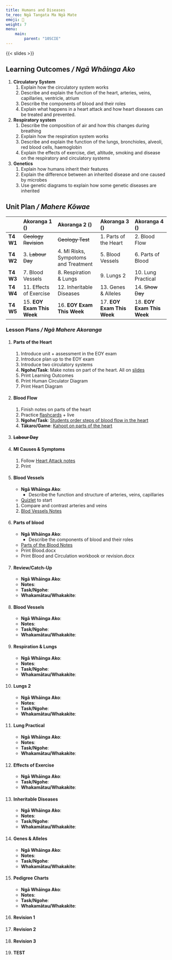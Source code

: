 ```yaml
---
title: Humans and Diseases
te_reo: Ngā Tangata Ma Ngā Mate
emoji: 🧠
weight: 7
menu:
    main:
        parent: "10SCIE"
---
```


{{< slides >}}

## Learning Outcomes _/ Ngā Whāinga Ako_

<!--
1. Diagram the heart
    - Determine left from right (muscle thickness)
    - Name the chambers
    - Name the blood vessels
    - Blood flow directions FROM->TO
2. Heart attacks
    - Blood clots and surrounding tissue
    - Causes
    - Symptoms
    - Treatment
        - Reduce saturated fats
        - Reduce blood pressure (less salt or use medicine)
        - Stop smoking
    - Lower risks
3. Types of blood cells
    - Adaptations
    - Roles
4. Artery vs vein vs capillary
    - Three structural differences
    - Explain two differences related to blood flow in artery (lumen size, muscle thickness)
5. Respiration & Gas Exchange
    - Equation for respiration
    - Three differences inspiration/exhalation
    - Alveoli adaptations & function
    - Emphysema
6. Genetics
    - Genes and Inheritance
    - Pedigree Chart
    - Genotype/Phenotype
    - Punnett square & probabilities
    - Palmaris longus
    - Investigations using charts and squares (CF, find more) examples)
-->

1. __Circulatory System__
    1. Explain how the circulatory system works
    2. Describe and explain the function of the heart, arteries, veins, capillaries, ventricle, atrium         
    3. Describe the components of blood and their roles
    4. Explain what happens in a heart attack and how heart diseases can be treated and prevented.
2. __Respiratory system__
    1. Describe the composition of air and how this changes during breathing
    2. Explain how the respiration system works
    3. Describe and explain the function of the lungs, bronchioles, alveoli, red blood cells, haemoglobin
    4. Explain the effects of exercise, diet, altitude, smoking and disease on the respiratory and circulatory systems
3. __Genetics__
    1. Explain how humans inherit their features
    2. Explain the difference between an inherited disease and one caused by microbes
    3. Use genetic diagrams to explain how some genetic diseases are inherited

## Unit Plan _/ Mahere Kōwae_

|           |       Akoranga 1 ()        |            Akoranga 2 ()             |       Akoranga 3 ()        |       Akoranga 4 ()        |
| :-------- | :------------------------- | :----------------------------------- | :------------------------- | :------------------------- |
| __T4 W1__ | ~~Geology Revision~~       | ~~Geology Test~~                     | 1. Parts of the Heart      | 2. Blood Flow              |
| __T4 W2__ | 3. ~~Labour Day~~          | 4. MI Risks, Sympotoms and Treatment | 5. Blood Vessels           | 6. Parts of Blood          |
| __T4 W3__ | 7. Blood Vessels           | 8. Respiration & Lungs               | 9. Lungs 2                 | 10. Lung Practical         |
| __T4 W4__ | 11. Effects of Exercise    | 12. Inheritable Diseases             | 13. Genes & Alleles        | 14. ~~Show Day~~           |
| __T4 W5__ | 15. __EOY Exam This Week__ | 16. __EOY Exam This Week__           | 17. __EOY Exam This Week__ | 18. __EOY Exam This Week__ |

### Lesson Plans _/ Ngā Mahere Akoranga_

1. #### Parts of the Heart
    1. Introduce unit + assessment in the EOY exam
    2. Introduce plan up to the EOY exam
    3. Introduce two circulatory systems
    4. __Ngohe/Task__: Make notes on part of the heart. All on [slides](slides/the-heart.html)
    5. Print Learning Outcomes
    6. Print Human Circulator Diagram
    7. Print Heart Diagram

2. #### Blood Flow
    1. Finish notes on parts of the heart
    2. Practice [flashcards](https://quizlet.com/nz/631958518/parts-of-the-heart-flash-cards/?new) + live
    3. __Ngohe/Task__: [Students order steps of blood flow in the heart](https://docs.google.com/document/d/17IO3q3gAnpMGI3SK24Au3TApIjVCjo17vL3J7b6hwvI/edit)
    4. __Tākaro/Game__: [Kahoot on parts of the heart](https://create.kahoot.it/details/da674560-f026-47e3-88a9-f52904c2fc5e)

3. #### ~~Labour Day~~

4. #### MI Causes & Symptoms
    1. Follow [Heart Attack notes](slides/heart-attacks.html)
    2. Print 

5. #### Blood Vessels
    - __Ngā Whāinga Ako__:
        + Describe the function and structure of arteries, veins, capillaries
    - [Quizlet](https://quizlet.com/nz/631958518/parts-of-the-heart-flash-cards/?new) to start
    1. Compare and contrast arteries and veins
    2. [Blod Vessels Notes](slides/blood-vessels.html)

7. #### Parts of blood
    - __Ngā Whāinga Ako__:
        + Describe the components of blood and their roles
    - [Parts of the Blood Notes](slides/parts-of-blood.html)
    - Print Blood.docx
    - Print Blood and Circulation workbook or revision.docx

8. #### Review/Catch-Up
    - __Ngā Whāinga Ako__:
    - __Notes__: 
    - __Task/Ngohe__: 
    - __Whakamātau/Whakakite__: 

9. #### Blood Vessels
    - __Ngā Whāinga Ako__:
    - __Notes__: 
    - __Task/Ngohe__: 
    - __Whakamātau/Whakakite__: 

10. #### Respiration & Lungs
    - __Ngā Whāinga Ako__:
    - __Notes__: 
    - __Task/Ngohe__: 
    - __Whakamātau/Whakakite__: 

11. #### Lungs 2
    - __Ngā Whāinga Ako__:
    - __Notes__: 
    - __Task/Ngohe__: 
    - __Whakamātau/Whakakite__: 

12. #### Lung Practical
    - __Ngā Whāinga Ako__:
    - __Notes__: 
    - __Task/Ngohe__: 
    - __Whakamātau/Whakakite__: 

13. #### Effects of Exercise
    - __Ngā Whāinga Ako__:
    - __Task/Ngohe__: 
    - __Whakamātau/Whakakite__: 

14. #### Inheritable Diseases
    - __Ngā Whāinga Ako__:
    - __Notes__: 
    - __Task/Ngohe__: 
    - __Whakamātau/Whakakite__: 

15. #### Genes & Alleles
    - __Ngā Whāinga Ako__:
    - __Notes__: 
    - __Task/Ngohe__: 
    - __Whakamātau/Whakakite__: 

16. #### Pedigree Charts
    - __Ngā Whāinga Ako__:
    - __Notes__: 
    - __Task/Ngohe__: 
    - __Whakamātau/Whakakite__: 

17. #### Revision 1

18. #### Revision 2

19. #### Revision 3

20. #### TEST
